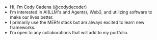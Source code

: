 -  Hi, I’m Cody Cadena (@codydecoder)
-  I’m interested in AI(LLM's and Agents), Web3, and utilizing software to make our lives better.
-  I primarily use the MERN stack but am always excited to learn new frameworks.
-  I’m open to any collaborations that will add to my portfolio.

<!---
codydecoder/codydecoder is a ✨ special ✨ repository because its `README.md` (this file) appears on your GitHub profile.
You can click the Preview link to take a look at your changes.
--->
